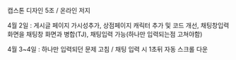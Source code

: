 캡스톤 디자인 5조 / 온라인 저지 

4월 2일 : 게시글 페이지 가시성추가, 상점페이지 캐릭터 추가 및 코드 개선, 채팅창입력 화면을 채팅창 화면과 병합(TJ), 채팅입력 가능(하나만 입력되는점 고쳐야함)

4월 3~4일 : 하나만 입력되던 문제 고침 / 채팅 입력 시 1초뒤 자동 스크롤 다운
